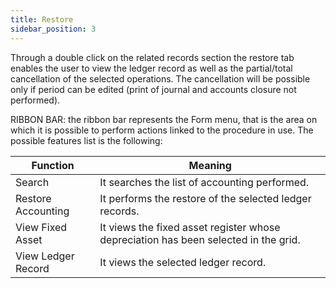 ```yaml
---
title: Restore
sidebar_position: 3
---
```


Through a double click on the related records section the restore tab enables the user to view the ledger record as well as the partial/total cancellation of the selected operations. The cancellation will be possible only if period can be edited (print of journal and accounts closure not performed).

RIBBON BAR: the ribbon bar represents the Form menu, that is the area on which it is possible to perform actions linked to the procedure in use. The possible features list is the following:



| Function | Meaning |
| --- | --- |
| Search | It searches the list of accounting performed. |
| Restore Accounting | It performs the restore of the selected ledger records. |
| View Fixed Asset | It views the fixed asset register whose depreciation has been selected in the grid. |
| View Ledger Record | It views the selected ledger record. |






